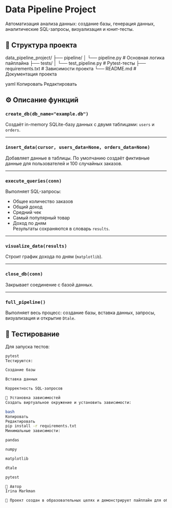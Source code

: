 # Data Pipeline Project

Автоматизация анализа данных: создание базы, генерация данных, аналитические SQL-запросы, визуализация и юнит-тесты.

## 📁 Структура проекта

data_pipeline_project/
├── pipeline/
│ └── pipeline.py # Основная логика пайплайна
├── tests/
│ └── test_pipeline.py # Pytest-тесты
├── requirements.txt # Зависимости проекта
└── README.md # Документация проекта

yaml
Копировать
Редактировать

## ⚙️ Описание функций

### `create_db(db_name="example.db")`
Создаёт in-memory SQLite-базу данных с двумя таблицами: `users` и `orders`.

---

### `insert_data(cursor, users_data=None, orders_data=None)`
Добавляет данные в таблицы. По умолчанию создаёт фиктивные данные для пользователей и 100 случайных заказов.

---

### `execute_queries(conn)`
Выполняет SQL-запросы:
- Общее количество заказов
- Общий доход
- Средний чек
- Самый популярный товар
- Доход по дням  
Результаты сохраняются в словарь `results`.

---

### `visualize_data(results)`
Строит график дохода по дням (`matplotlib`).

---

### `close_db(conn)`
Закрывает соединение с базой данных.

---

### `full_pipeline()`
Выполняет весь процесс: создание базы, вставка данных, запросы, визуализация и открытие `Dtale`.

## 🧪 Тестирование

Для запуска тестов:

```bash
pytest
Тестируются:

Создание базы

Вставка данных

Корректность SQL-запросов

🧰 Установка зависимостей
Создать виртуальное окружение и установить зависимости:

bash
Копировать
Редактировать
pip install -r requirements.txt
Минимальные зависимости:

pandas

numpy

matplotlib

dtale

pytest

📝 Автор
Irina Markman

📌 Проект создан в образовательных целях и демонстрирует пайплайн для обработки и анализа данных с нуля.
